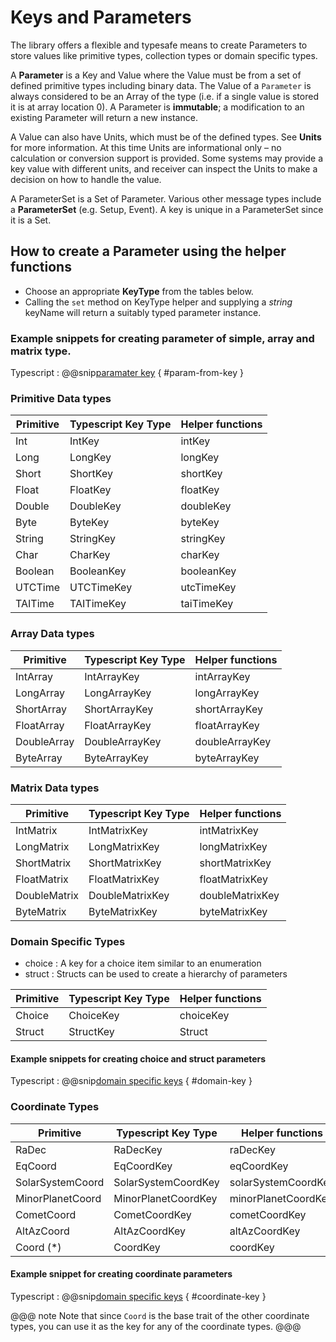 # Keys and Parameters

The library offers a flexible and typesafe means to create Parameters to store values like primitive types, collection types or domain specific types.

A **Parameter** is a Key and Value where the Value must be from a set of defined primitive types including binary data. The Value of a `Parameter` is always considered to be an Array of the type (i.e. if a single value is stored it is at array location 0). A Parameter is **immutable**; a modification to an existing Parameter will return a new instance.

A Value can also have Units, which must be of the defined types. See **Units** for more information. At this time Units are informational only – no calculation or conversion support is provided. Some systems may provide a key value with different units, and receiver can inspect the Units to make a decision on how to handle the value.

A ParameterSet is a Set of Parameter. Various other message types include a **ParameterSet** (e.g. Setup, Event). A key is unique in a ParameterSet since it is a Set.

## How to create a Parameter using the helper functions

- Choose an appropriate **KeyType** from the tables below.
- Calling the `set` method on KeyType helper and supplying a *string* keyName will return a suitably typed parameter instance.

### Example snippets for creating parameter of simple, array and matrix type.

Typescript
:   @@snip[paramater key](../../../../example/src/documentation/params/ParameterExample.ts) { #param-from-key }

### Primitive Data types

| Primitive | Typescript Key Type | Helper functions |
| --------- | ------------------- | ---------------- |
| Int       | IntKey              | intKey           |
| Long      | LongKey             | longKey          |
| Short     | ShortKey            | shortKey         |
| Float     | FloatKey            | floatKey         |
| Double    | DoubleKey           | doubleKey        |
| Byte      | ByteKey             | byteKey          |
| String    | StringKey           | stringKey        |
| Char      | CharKey             | charKey          |
| Boolean   | BooleanKey          | booleanKey       |
| UTCTime   | UTCTimeKey          | utcTimeKey       |
| TAITime   | TAITimeKey          | taiTimeKey       |

### Array Data types

| Primitive   | Typescript Key Type | Helper functions |
| ----------- | ------------------- | ---------------- |
| IntArray    | IntArrayKey         | intArrayKey      |
| LongArray   | LongArrayKey        | longArrayKey     |
| ShortArray  | ShortArrayKey       | shortArrayKey    |
| FloatArray  | FloatArrayKey       | floatArrayKey    |
| DoubleArray | DoubleArrayKey      | doubleArrayKey   |
| ByteArray   | ByteArrayKey        | byteArrayKey     |

### Matrix Data types

| Primitive    | Typescript Key Type | Helper functions |
| ------------ | ------------------- | ---------------- |
| IntMatrix    | IntMatrixKey        | intMatrixKey     |
| LongMatrix   | LongMatrixKey       | longMatrixKey    |
| ShortMatrix  | ShortMatrixKey      | shortMatrixKey   |
| FloatMatrix  | FloatMatrixKey      | floatMatrixKey   |
| DoubleMatrix | DoubleMatrixKey     | doubleMatrixKey  |
| ByteMatrix   | ByteMatrixKey       | byteMatrixKey    |

### Domain Specific Types

- choice : A key for a choice item similar to an enumeration
- struct : Structs can be used to create a hierarchy of parameters

| Primitive | Typescript Key Type | Helper functions |
| --------- | ------------------- | ---------------- |
| Choice    | ChoiceKey           | choiceKey        |
| Struct    | StructKey           | Struct           |

#### Example snippets for creating choice and struct parameters

Typescript
:   @@snip[domain specific keys](../../../../example/src/documentation/params/ParameterExample.ts) { #domain-key }

### Coordinate Types

| Primitive        | Typescript Key Type | Helper functions    |
| ---------------- | ------------------- | ------------------- |
| RaDec            | RaDecKey            | raDecKey            |
| EqCoord          | EqCoordKey          | eqCoordKey          |
| SolarSystemCoord | SolarSystemCoordKey | solarSystemCoordKey |
| MinorPlanetCoord | MinorPlanetCoordKey | minorPlanetCoordKey |
| CometCoord       | CometCoordKey       | cometCoordKey       |
| AltAzCoord       | AltAzCoordKey       | altAzCoordKey       |
| Coord (*)        | CoordKey            | coordKey            |

#### Example snippet for creating coordinate parameters

Typescript
:   @@snip[domain specific keys](../../../../example/src/documentation/params/ParameterExample.ts) { #coordinate-key }

@@@ note
Note that since `Coord` is the base trait of the other coordinate types, you can use it as the key for any of the coordinate types.
@@@
